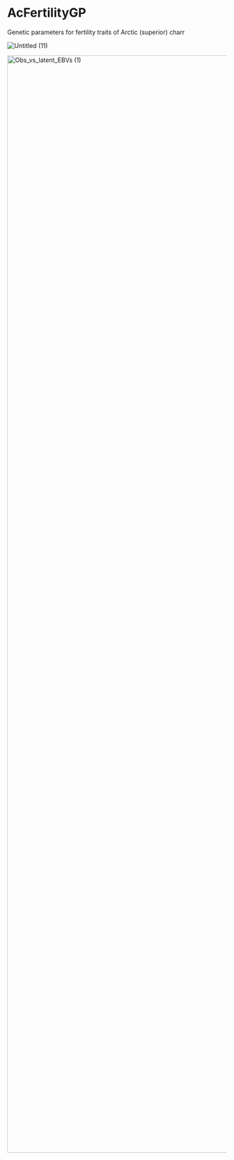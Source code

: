 # AcFertilityGP
Genetic parameters for fertility traits of Arctic (superior) charr


![Untitled (11)](https://github.com/user-attachments/assets/f0f92cf3-4865-4af9-a1d6-276b492bd190)


<img width="1875" height="2520" alt="Obs_vs_latent_EBVs (1)" src="https://github.com/user-attachments/assets/209f0206-30d7-4426-9f49-e8ef58df6d8c" />
